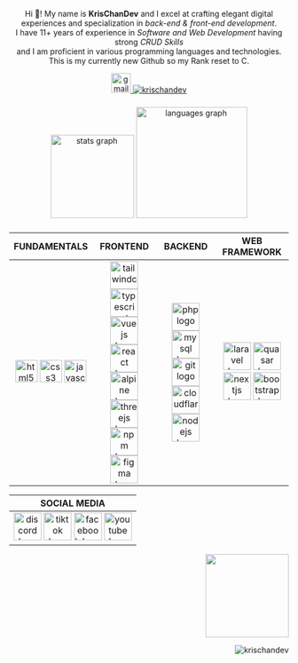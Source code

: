 <p align="center">Hi 👋! My name is <strong>KrisChanDev</strong> and I excel at crafting elegant digital experiences and specialization in <em>back-end & front-end development</em>. <br/>I have 11+ years of experience in <em>Software and Web Development</em> having strong <em>CRUD Skills</em> <br/>and I am proficient in various programming languages and technologies. <br/>This is my currently new Github so my Rank reset to C.</p>



<p align="center"> 
  <a href="mailto:chriciachan@gmail.com" target="_blank">
    <img src="https://img.shields.io/static/v1?message=Email%20me&logo=gmail&label=&color=D14836&logoColor=white&labelColor=&style=for-the-badge" height="35" alt="gmail logo"  />
  </a>
  <a href="https://github.com/ryo-ma/github-profile-trophy"><img src="https://github-profile-trophy.vercel.app/?username=krischandev&theme=discord" alt="krischandev" /></a> </p>



###

<div align="center">
  <img src="https://github-readme-stats.vercel.app/api?username=krischandev&hide_title=true&hide_rank=false&show_icons=true&include_all_commits=true&count_private=true&disable_animations=false&theme=codeSTACKr&locale=en&hide_border=true" height="150" alt="stats graph"  />
  <img src="https://github-readme-stats.vercel.app/api/top-langs?username=krischandev&locale=en&hide_title=true&layout=compact&card_width=320&langs_count=50&theme=codeSTACKr&hide_border=true" height="200" alt="languages graph"  />
</div>

###


<div align="center">

| FUNDAMENTALS  | FRONTEND      | BACKEND  | WEB FRAMEWORK  |
|:-------------:|:-------------:|:--------:|:--------------:|
| <a href="https://html.com"><img src="https://skillicons.dev/icons?i=html" height="40" alt="html5 logo"  /></a> <a href="https://web.dev/learn/css"><img src="https://skillicons.dev/icons?i=css" height="40" alt="css3 logo"  /></a> <a href="https://www.javascript.com"><img src="https://skillicons.dev/icons?i=js" height="40" alt="javascript logo"  /></a> | <a href="https://tailwindcss.com"><img src="https://cdn.simpleicons.org/tailwindcss/06B6D4" height="50" alt="tailwindcss logo"  /></a> <a href="https://www.typescriptlang.org"><img src="https://skillicons.dev/icons?i=ts" height="50" alt="typescript logo"  /></a> <a href="https://vuejs.org"><img src="https://cdn.simpleicons.org/vuedotjs/4FC08D" height="50" alt="vuejs logo"  /></a> <a href="https://react.dev"><img src="https://skillicons.dev/icons?i=react" height="50" alt="react logo"  /></a><br/><a href="https://alpinejs.dev"><img src="https://cdn.simpleicons.org/alpine.js/8BC0D0" height="50" alt="alpine logo"  /></a> <a href="https://threejs.org"><img src="https://skillicons.dev/icons?i=threejs" height="50" alt="threejs logo"  /></a> <a href="https://www.npmjs.com"><img src="https://cdn.simpleicons.org/npm/CB3837" height="50" alt="npm logo"  /></a> <a href="https://www.figma.com"><img src="https://cdn.jsdelivr.net/gh/devicons/devicon/icons/figma/figma-original.svg" height="50" alt="figma logo"  /></a> | <a href="https://www.php.net"><img src="https://cdn.simpleicons.org/php/777BB4" height="50" alt="php logo"  /></a> <a href="https://www.mysql.com"><img src="https://cdn.simpleicons.org/mysql/4479A1" height="50" alt="mysql logo"  /></a> <a href="https://git-scm.com"><img src="https://cdn.simpleicons.org/git/F05032" height="50" alt="git logo"  /></a> <a href="https://www.cloudflare.com"><img src="https://skillicons.dev/icons?i=cloudflare" height="50" alt="cloudflare logo"  /></a><br/><a href="https://nodejs.org/en"><img src="https://cdn.simpleicons.org/nodedotjs/339933" height="50" alt="nodejs logo"  /></a> | <a href="https://laravel.com"><img src="https://cdn.jsdelivr.net/gh/devicons/devicon/icons/laravel/laravel-original.svg" height="50" alt="laravel logo"  /></a> <a href="https://quasar.dev"><img src="https://cdn.jsdelivr.net/gh/devicons/devicon/icons/quasar/quasar-plain.svg" height="50" alt="quasar logo"  /></a> <a href="https://nextjs.org"><img src="https://skillicons.dev/icons?i=nextjs" height="50" alt="nextjs logo"  /></a> <a href="https://getbootstrap.com"><img src="https://skillicons.dev/icons?i=bootstrap" height="50" alt="bootstrap logo"  /> |

  | SOCIAL MEDIA  | 
  |:-------------:|
  | <a href="https://discord.com" target="_blank" rel="noopener noreferrer"><img src="https://cdn.simpleicons.org/discord/5865F2" height="50" alt="discord logo"  /></a> <a href="https://www.tiktok.com/@krischan_dev" target="_blank" rel="noopener noreferrer"><img src="https://cdn.simpleicons.org/tiktok/FFFFFF" height="50" alt="tiktok logo"  /></a> <a href="https://facebook.com" target="_blank" rel="noopener noreferrer"><img src="https://cdn.simpleicons.org/facebook/0866FF" height="50" alt="facebook logo"  /></a> <a href="https://youtube.com" target="_blank" rel="noopener noreferrer"><img src="https://cdn.simpleicons.org/youtube/FF0000" height="50" alt="youtube logo"  /></a> |
  
</div>

<div align="center">
  
  
  
  


  <img align="right" height="150" src="https://i.giphy.com/media/v1.Y2lkPTc5MGI3NjExZHV5MjByc2t6NWVwZW82ejVxMjdpNTcycmFxa3Q3dzBnMmVsMnhoNCZlcD12MV9pbnRlcm5hbF9naWZfYnlfaWQmY3Q9Zw/78XCFBGOlS6keY1Bil/giphy.gif"  />
</div>

<br clear="both">
<p align="right"> <img src="https://komarev.com/ghpvc/?username=krischandev&label=Profile%20views&color=0e75b6&style=flat" alt="krischandev" /> </p>
